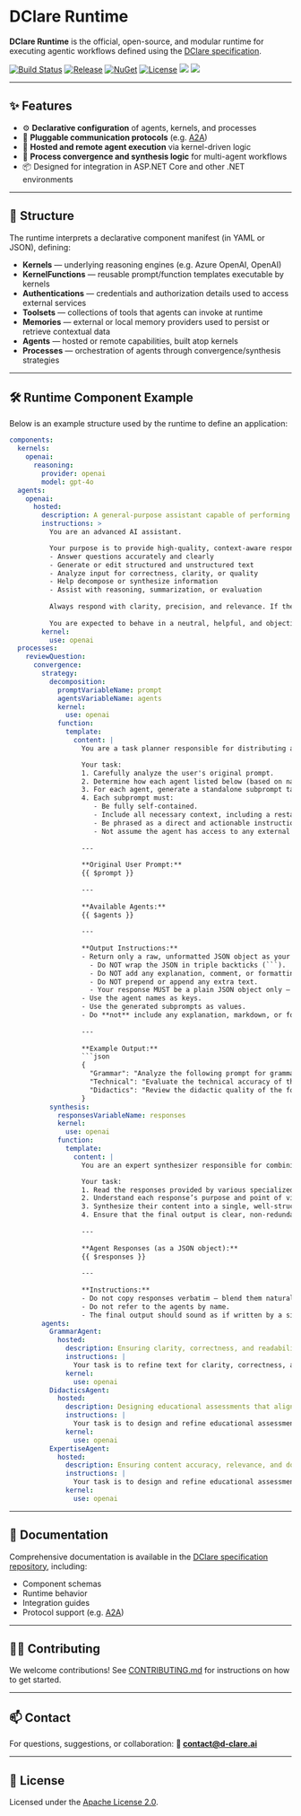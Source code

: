 # DClare Runtime

**DClare Runtime** is the official, open-source, and modular runtime for executing agentic workflows defined using the [DClare specification](https://github.com/d-clare/specification).

[![Build Status](https://img.shields.io/github/actions/workflow/status/d-clare/runtime/test.yml?branch=main)](https://github.com/d-clare/runtime/actions)
[![Release](https://img.shields.io/github/v/release/d-clare/runtime?include_prereleases)](https://github.com/d-clare/runtime/releases)
[![NuGet](https://img.shields.io/nuget/v/DClare.Runtime.Integration.svg)](https://nuget.org/packages/DClare.Runtime.Integration)
[![License](https://img.shields.io/github/license/d-clare/runtime)](LICENSE)
[<img src="http://img.shields.io/badge/Website-blue?style=flat&logo=google-chrome&logoColor=white">](https://d-clare.ai/) 
[<img src="https://img.shields.io/badge/LinkedIn-blue?logo=linkedin&logoColor=white">](https://www.linkedin.com/company/d-clare/)

---

## ✨ Features

- ⚙️ **Declarative configuration** of agents, kernels, and processes
- 🤝 **Pluggable communication protocols** (e.g. [A2A](https://github.com/google/A2A))
- 🧠 **Hosted and remote agent execution** via kernel-driven logic
- 🔁 **Process convergence and synthesis logic** for multi-agent workflows
- 📦 Designed for integration in ASP.NET Core and other .NET environments

---

## 📂 Structure

The runtime interprets a declarative component manifest (in YAML or JSON), defining:

- **Kernels** — underlying reasoning engines (e.g. Azure OpenAI, OpenAI)
- **KernelFunctions** — reusable prompt/function templates executable by kernels
- **Authentications** — credentials and authorization details used to access external services
- **Toolsets** — collections of tools that agents can invoke at runtime
- **Memories** — external or local memory providers used to persist or retrieve contextual data
- **Agents** — hosted or remote capabilities, built atop kernels
- **Processes** — orchestration of agents through convergence/synthesis strategies

---

## 🛠️ Runtime Component Example

Below is an example structure used by the runtime to define an application:

```yaml
components:
  kernels:
    openai:
      reasoning:
        provider: openai
        model: gpt-4o
  agents:
    openai:
      hosted:
        description: A general-purpose assistant capable of performing a wide range of reasoning, generation, and analysis tasks
        instructions: >
          You are an advanced AI assistant.

          Your purpose is to provide high-quality, context-aware responses to a wide variety of prompts. You may be asked to:
          - Answer questions accurately and clearly
          - Generate or edit structured and unstructured text
          - Analyze input for correctness, clarity, or quality
          - Help decompose or synthesize information
          - Assist with reasoning, summarization, or evaluation
          
          Always respond with clarity, precision, and relevance. If the prompt is ambiguous or lacks sufficient context, respond by asking for clarification.
          
          You are expected to behave in a neutral, helpful, and objective manner at all times.
        kernel:
          use: openai
  processes:
    reviewQuestion:
      convergence:
        strategy:
          decomposition:
            promptVariableName: prompt
            agentsVariableName: agents
            kernel:
              use: openai
            function:
              template:
                content: |
                  You are a task planner responsible for distributing a complex instruction to multiple specialized agents.

                  Your task:
                  1. Carefully analyze the user's original prompt.
                  2. Determine how each agent listed below (based on name and description) can contribute meaningfully.
                  3. For each agent, generate a standalone subprompt tailored to their specific function.
                  4. Each subprompt must:
                     - Be fully self-contained.
                     - Include all necessary context, including a restatement of the original user prompt.
                     - Be phrased as a direct and actionable instruction for that specific agent.
                     - Not assume the agent has access to any external context.
                  
                  ---
                  
                  **Original User Prompt:**
                  {{ $prompt }}
                  
                  ---
                  
                  **Available Agents:**
                  {{ $agents }}
                  
                  ---
                  
                  **Output Instructions:**
                  - Return only a raw, unformatted JSON object as your full output.
                    - Do NOT wrap the JSON in triple backticks (```).
                    - Do NOT add any explanation, comment, or formatting.
                    - Do NOT prepend or append any extra text.
                    - Your response MUST be a plain JSON object only — nothing else.
                  - Use the agent names as keys.
                  - Use the generated subprompts as values.
                  - Do **not** include any explanation, markdown, or formatting around the JSON.
                  
                  ---
                  
                  **Example Output:**
                  ```json
                  {
                    "Grammar": "Analyze the following prompt for grammar and spelling issues: What is the name of the King of Belgium?",
                    "Technical": "Evaluate the technical accuracy of the following networking question: What is the name of the King of Belgium?",
                    "Didactics": "Review the didactic quality of the following exam question: What is the name of the King of Belgium? Ensure it aligns with educational assessment standards."
                  }
          synthesis:
            responsesVariableName: responses
            kernel:
              use: openai
            function:
              template:
                content: |
                  You are an expert synthesizer responsible for combining multiple specialized insights into a single, cohesive response.

                  Your task:
                  1. Read the responses provided by various specialized agents.
                  2. Understand each response’s purpose and point of view based on the agent’s role.
                  3. Synthesize their content into a single, well-structured and informative answer.
                  4. Ensure that the final output is clear, non-redundant, and preserves all relevant contributions from each agent.
                  
                  ---
                  
                  **Agent Responses (as a JSON object):**
                  {{ $responses }}
                  
                  ---
                  
                  **Instructions:**
                  - Do not copy responses verbatim — blend them naturally into a single narrative.
                  - Do not refer to the agents by name.
                  - The final output should sound as if written by a single, knowledgeable expert.
        agents:
          GrammarAgent:
            hosted:
              description: Ensuring clarity, correctness, and readability through proper grammar, spelling, vocabulary, and concise phrasing
              instructions: |
                Your task is to refine text for clarity, correctness, and readability by ensuring proper grammar, spelling, vocabulary, and concise phrasing. Avoid ambiguity, redundant wording, and complex structures while maintaining the intended meaning and tone
              kernel:
                use: openai
          DidacticsAgent:
            hosted:
              description: Designing educational assessments that align with learning objectives, cognitive levels, and fair evaluation principles to ensure effective knowledge measurement
              instructions: |
                Your task is to design and refine educational assessments that align with learning objectives, cognitive levels, and fair evaluation principles. Ensure that each question effectively measures knowledge, maintains validity, and avoids bias while promoting clear and meaningful assessment.
              kernel:
                use: openai
          ExpertiseAgent:
            hosted:
              description: Ensuring content accuracy, relevance, and domain-specific validity by leveraging expert knowledge in the subject matter
              instructions: |
                Your task is to design and refine educational assessments that align with learning objectives, cognitive levels, and fair evaluation principles. Ensure that each question effectively measures knowledge, maintains validity, and avoids bias while promoting clear and meaningful assessment.
              kernel:
                use: openai
```

---

## 📖 Documentation

Comprehensive documentation is available in the [DClare specification repository](https://github.com/d-clare/specification), including:

- Component schemas
- Runtime behavior
- Integration guides
- Protocol support (e.g. [A2A](https://github.com/google/A2A))

---

## 🧑‍💻 Contributing

We welcome contributions! See [CONTRIBUTING.md](CONTRIBUTING.md) for instructions on how to get started.

---

## 📫 Contact

For questions, suggestions, or collaboration:
**📧 contact@d-clare.ai**

---

## 🪪 License

Licensed under the [Apache License 2.0](LICENSE).
